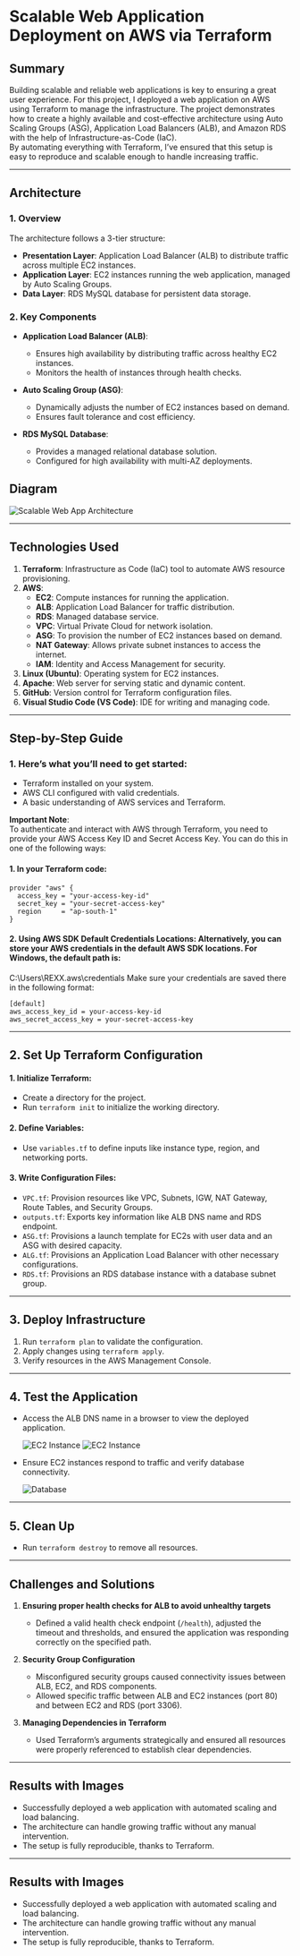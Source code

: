 # Scalable Web Application Deployment on AWS via Terraform

## Summary
Building scalable and reliable web applications is key to ensuring a great user experience. For this project, I deployed a web application on AWS using Terraform to manage the infrastructure. The project demonstrates how to create a highly available and cost-effective architecture using Auto Scaling Groups (ASG), Application Load Balancers (ALB), and Amazon RDS with the help of Infrastructure-as-Code (IaC).  
By automating everything with Terraform, I’ve ensured that this setup is easy to reproduce and scalable enough to handle increasing traffic.

---

## Architecture

### 1. Overview
The architecture follows a 3-tier structure:
- **Presentation Layer**: Application Load Balancer (ALB) to distribute traffic across multiple EC2 instances.
- **Application Layer**: EC2 instances running the web application, managed by Auto Scaling Groups.
- **Data Layer**: RDS MySQL database for persistent data storage.

### 2. Key Components

- **Application Load Balancer (ALB)**:
  - Ensures high availability by distributing traffic across healthy EC2 instances.
  - Monitors the health of instances through health checks.
  
- **Auto Scaling Group (ASG)**:
  - Dynamically adjusts the number of EC2 instances based on demand.
  - Ensures fault tolerance and cost efficiency.

- **RDS MySQL Database**:
  - Provides a managed relational database solution.
  - Configured for high availability with multi-AZ deployments.

## Diagram

![Scalable Web App Architecture](https://github.com/Sudeep-811/AWS-Projects/blob/27dacd90c1fd6a806d92d15c55074e75580512d7/Scalable%20Web%20App%20(Iac)/Architecture.gif)

---

## Technologies Used
1. **Terraform**: Infrastructure as Code (IaC) tool to automate AWS resource provisioning.
2. **AWS**:
   - **EC2**: Compute instances for running the application.
   - **ALB**: Application Load Balancer for traffic distribution.
   - **RDS**: Managed database service.
   - **VPC**: Virtual Private Cloud for network isolation.
   - **ASG**: To provision the number of EC2 instances based on demand.
   - **NAT Gateway**: Allows private subnet instances to access the internet.
   - **IAM**: Identity and Access Management for security.
3. **Linux (Ubuntu)**: Operating system for EC2 instances.
4. **Apache**: Web server for serving static and dynamic content.
5. **GitHub**: Version control for Terraform configuration files.
6. **Visual Studio Code (VS Code)**: IDE for writing and managing code.

---

## Step-by-Step Guide

### 1. Here’s what you’ll need to get started:
- Terraform installed on your system.
- AWS CLI configured with valid credentials.
- A basic understanding of AWS services and Terraform.

**Important Note**:  
To authenticate and interact with AWS through Terraform, you need to provide your AWS Access Key ID and Secret Access Key. You can do this in one of the following ways:

#### 1. In your Terraform code:
```hcl
provider "aws" {
  access_key = "your-access-key-id"
  secret_key = "your-secret-access-key"
  region     = "ap-south-1"
}
```

#### 2. Using AWS SDK Default Credentials Locations: Alternatively, you can store your AWS credentials in the default AWS SDK locations. For Windows, the default path is:
C:\Users\REXX\.aws\credentials
Make sure your credentials are saved there in the following format:
```hcl
[default]
aws_access_key_id = your-access-key-id
aws_secret_access_key = your-secret-access-key
```
---

## 2. Set Up Terraform Configuration

#### 1. Initialize Terraform:
- Create a directory for the project.
- Run `terraform init` to initialize the working directory.

#### 2. Define Variables:
- Use `variables.tf` to define inputs like instance type, region, and networking ports.

#### 3. Write Configuration Files:
- `VPC.tf`: Provision resources like VPC, Subnets, IGW, NAT Gateway, Route Tables, and Security Groups.
- `outputs.tf`: Exports key information like ALB DNS name and RDS endpoint.
- `ASG.tf`: Provisions a launch template for EC2s with user data and an ASG with desired capacity.
- `ALG.tf`: Provisions an Application Load Balancer with other necessary configurations.
- `RDS.tf`: Provisions an RDS database instance with a database subnet group.

---

## 3. Deploy Infrastructure
1. Run `terraform plan` to validate the configuration.
2. Apply changes using `terraform apply`.
3. Verify resources in the AWS Management Console.

---

## 4. Test the Application
- Access the ALB DNS name in a browser to view the deployed application.

  ![EC2 Instance](https://github.com/Sudeep-811/AWS-Projects/blob/c557379f57cdbe844c942b70e68ebe964c144187/Scalable%20Web%20App%20(Iac)/1ec2.png)
  ![EC2 Instance](https://github.com/Sudeep-811/AWS-Projects/blob/c557379f57cdbe844c942b70e68ebe964c144187/Scalable%20Web%20App%20(Iac)/2ec2.png)

- Ensure EC2 instances respond to traffic and verify database connectivity.

  ![Database](https://github.com/Sudeep-811/AWS-Projects/blob/70690687ec5d7f9bfadef72e67fc9bc76b3d2646/Scalable%20Web%20App%20(Iac)/Database.png)



---

## 5. Clean Up
- Run `terraform destroy` to remove all resources.

---

## Challenges and Solutions
1. **Ensuring proper health checks for ALB to avoid unhealthy targets**  
   - Defined a valid health check endpoint (`/health`), adjusted the timeout and thresholds, and ensured the application was responding correctly on the specified path.

2. **Security Group Configuration**  
   - Misconfigured security groups caused connectivity issues between ALB, EC2, and RDS components.  
   - Allowed specific traffic between ALB and EC2 instances (port 80) and between EC2 and RDS (port 3306).

3. **Managing Dependencies in Terraform**  
   - Used Terraform’s arguments strategically and ensured all resources were properly referenced to establish clear dependencies.

---

## Results with Images
- Successfully deployed a web application with automated scaling and load balancing.
- The architecture can handle growing traffic without any manual intervention.
- The setup is fully reproducible, thanks to Terraform.

---

## Results with Images
- Successfully deployed a web application with automated scaling and load balancing.
- The architecture can handle growing traffic without any manual intervention.
- The setup is fully reproducible, thanks to Terraform.
